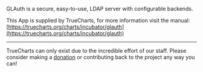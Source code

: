 GLAuth is a secure, easy-to-use, LDAP server with configurable backends.

This App is supplied by TrueCharts, for more information visit the manual: [https://truecharts.org/charts/incubator/glauth](https://truecharts.org/charts/incubator/glauth)

---

TrueCharts can only exist due to the incredible effort of our staff.
Please consider making a [donation](https://truecharts.org/about/sponsor) or contributing back to the project any way you can!
